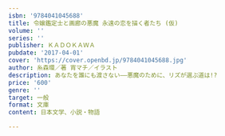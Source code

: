 ```yaml
---
isbn: '9784041045688'
title: 令嬢鑑定士と画廊の悪魔 永遠の恋を描く者たち (仮)
volume: ''
series: ''
publisher: ＫＡＤＯＫＡＷＡ
pubdate: '2017-04-01'
cover: 'https://cover.openbd.jp/9784041045688.jpg'
author: 糸森環／著 宵マチ／イラスト
description: あなたを誰にも渡さない――悪魔のために、リズが選ぶ道は!?
price: '600'
genre: ''
target: 一般
format: 文庫
content: 日本文学、小説・物語

---
```


